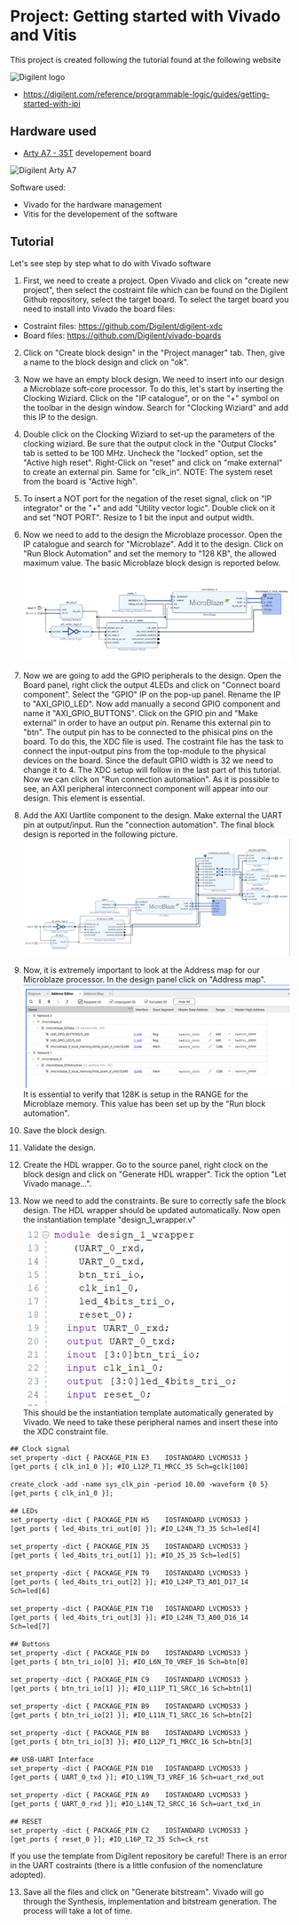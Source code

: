 # Project: Getting started with Vivado and Vitis
This project is created following the tutorial found at the following website

![Digilent logo](https://digilent.com/reference/_media/digilent-logo-reference-260.png)

- https://digilent.com/reference/programmable-logic/guides/getting-started-with-ipi


## Hardware used 

- [Arty A7 - 35T](https://digilent.com/reference/programmable-logic/arty-a7/start) developement board

![Digilent Arty A7](https://digilent.com/reference/_media/reference/programmable-logic/arty/arty-0.png)

Software used:
- Vivado for the hardware management
- Vitis for the developement of the software


## Tutorial
Let's see step by step what to do with Vivado software

1. First, we need to create a project. Open Vivado and click on "create new project", then select the costraint file which can be found on the Digilent Github repository, select the target board. To select the target board you need to install into Vivado the board files:
- Costraint files: https://github.com/Digilent/digilent-xdc
- Board files: https://github.com/Digilent/vivado-boards

2. Click on "Create block design" in the "Project manager" tab. Then, give a name to the block design and click on "ok".

3. Now we have an empty block design. We need to insert into our design a Microblaze soft-core processor. To do this, let's start by inserting the Clocking Wiziard. Click on the "IP catalogue", or on the "+" symbol on the toolbar in the design window. Search for "Clocking Wiziard" and add this IP to the design.

4. Double click on the Clocking Wiziard to set-up the parameters of the clocking wiziard. Be sure that the output clock in the "Output Clocks" tab is setted to be 100 MHz. Uncheck the "locked" option, set the "Active high reset". Right-Click on "reset" and click on "make external" to create an external pin. Same for "clk_in". NOTE: The system reset from the board is "Active high". 

5. To insert a NOT port for the negation of the reset signal, click on "IP integrator" or the "+" and add "Utility vector logic". Double click on it and set "NOT PORT". Resize to 1 bit the input and output width. 

6. Now we need to add to the design the Microblaze processor. Open the IP catalogue and search for "Microblaze". Add it to the design. Click on "Run Block Automation" and set the memory to "128 KB", the allowed maximum value. The basic Microblaze block design is reported below.  
![Microblaze block design](docs/assets/images/step_1.png)

7. Now we are going to add the GPIO peripherals to the design. Open the Board panel, right click the output 4LEDs and click on "Connect board component". Select the "GPIO" IP on the pop-up panel. Rename the IP to "AXI_GPIO_LED". Now add manually a second GPIO component and name it "AXI_GPIO_BUTTONS". Click on the GPIO pin and "Make external" in order to have an output pin. Rename this external pin to "btn". The output pin has to be connected to the phisical pins on the board. To do this, the XDC file is used. The costraint file has the task to connect the input-output pins from the top-module to the physical devices on the board. Since the default GPIO width is 32 we need to change it to 4. The XDC setup will follow in the last part of this tutorial. Now we can click on "Run connection automation". As it is possible to see, an AXI peripheral interconnect component will appear into our design. This element is essential. 

8. Add the AXI Uartlite component to the design. Make external the UART pin at output/input. Run the "connection automation". The final block design is reported in the following picture.
![Final design](docs/assets/images/step_3.png)



9. Now, it is extremely important to look at the Address map for our Microblaze processor. In the design panel click on "Address map".
![Address map](docs/assets/images/step_2.png) It is essential to verify that 128K is setup in the RANGE for the Microblaze memory. This value has been set up by the "Run block automation".

10. Save the block design. 

11. Validate the design.

12. Create the HDL wrapper. Go to the source panel, right clock on the block design and click on "Generate HDL wrapper". Tick the option "Let Vivado manage...". 

12. Now we need to add the constraints. Be sure to correctly safe the block design. The HDL wrapper should be updated automatically. Now open the instantiation template "design_1_wrapper.v"
![Instantiation template](docs/assets/images/step_4.png)
This should be the instantiation template automatically generated by Vivado. We need to take these peripheral names and insert these into the XDC constraint file. 
```
## Clock signal
set_property -dict { PACKAGE_PIN E3    IOSTANDARD LVCMOS33 } [get_ports { clk_in1_0 }]; #IO_L12P_T1_MRCC_35 Sch=gclk[100]

create_clock -add -name sys_clk_pin -period 10.00 -waveform {0 5} [get_ports { clk_in1_0 }];

## LEDs
set_property -dict { PACKAGE_PIN H5    IOSTANDARD LVCMOS33 } [get_ports { led_4bits_tri_out[0] }]; #IO_L24N_T3_35 Sch=led[4]

set_property -dict { PACKAGE_PIN J5    IOSTANDARD LVCMOS33 } [get_ports { led_4bits_tri_out[1] }]; #IO_25_35 Sch=led[5]

set_property -dict { PACKAGE_PIN T9    IOSTANDARD LVCMOS33 } [get_ports { led_4bits_tri_out[2] }]; #IO_L24P_T3_A01_D17_14 Sch=led[6]

set_property -dict { PACKAGE_PIN T10   IOSTANDARD LVCMOS33 } [get_ports { led_4bits_tri_out[3] }]; #IO_L24N_T3_A00_D16_14 Sch=led[7]

## Buttons
set_property -dict { PACKAGE_PIN D9    IOSTANDARD LVCMOS33 } [get_ports { btn_tri_io[0] }]; #IO_L6N_T0_VREF_16 Sch=btn[0]

set_property -dict { PACKAGE_PIN C9    IOSTANDARD LVCMOS33 } [get_ports { btn_tri_io[1] }]; #IO_L11P_T1_SRCC_16 Sch=btn[1]

set_property -dict { PACKAGE_PIN B9    IOSTANDARD LVCMOS33 } [get_ports { btn_tri_io[2] }]; #IO_L11N_T1_SRCC_16 Sch=btn[2]

set_property -dict { PACKAGE_PIN B8    IOSTANDARD LVCMOS33 } [get_ports { btn_tri_io[3] }]; #IO_L12P_T1_MRCC_16 Sch=btn[3]

## USB-UART Interface
set_property -dict { PACKAGE_PIN D10   IOSTANDARD LVCMOS33 } [get_ports { UART_0_txd }]; #IO_L19N_T3_VREF_16 Sch=uart_rxd_out

set_property -dict { PACKAGE_PIN A9    IOSTANDARD LVCMOS33 } [get_ports { UART_0_rxd }]; #IO_L14N_T2_SRCC_16 Sch=uart_txd_in

## RESET
set_property -dict { PACKAGE_PIN C2    IOSTANDARD LVCMOS33 } [get_ports { reset_0 }]; #IO_L16P_T2_35 Sch=ck_rst
```
If you use the template from Digilent repository be careful! There is an error in the UART costraints (there is a little confusion of the nomenclature adopted). 

13. Save all the files and click on "Generate bitstream". Vivado will go through the Synthesis, implementation and bitstream generation. The process will take a lot of time.











